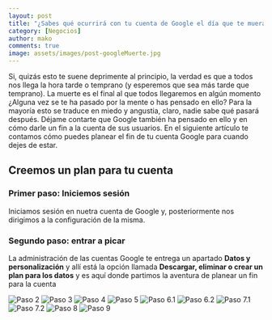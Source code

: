 ```yaml
---
layout: post
title: "¿Sabes qué ocurrirá con tu cuenta de Google el día que te mueras?"
category: [Negocios]
author: mako 
comments: true
image: assets/images/post-googleMuerte.jpg
---
```

Si, quizás esto te suene deprimente al principio, la verdad es que a todos nos llega la hora tarde o temprano (y esperemos que sea más tarde que temprano). La muerte es el final al que todos llegaremos en algún momento ¿Alguna vez se te ha pasado por la mente o has pensado en ello? Para la mayoría esto se traduce en miedo y angustia, claro, nadie sabe qué pasará después. Déjame contarte que Google también ha pensado en ello y en cómo darle un fin a la cuenta de sus usuarios. En el siguiente artículo te contamos cómo puedes planear el fin de tu cuenta Google para cuando dejes de estar.

## Creemos un plan para tu cuenta

### Primer paso: Iniciemos sesión

Iniciamos sesión en nuetra cuenta de Google y, posteriormente nos dirigimos a la configuración de la misma.

### Segundo paso: entrar a picar

La administración de las cuentas Google te entrega un apartado **Datos y personalización** y allí está la opción llamada **Descargar, eliminar o crear un plan para los datos** y es aquí donde partimos la aventura de planear un fin para la cuenta

![Paso 2]({{site.baseurl}}/assets/images/foto-googleMuerte-1.jpg)
![Paso 3]({{site.baseurl}}/assets/images/foto-googleMuerte-2.jpg)
![Paso 4]({{site.baseurl}}/assets/images/foto-googleMuerte-3.jpg)
![Paso 5]({{site.baseurl}}/assets/images/foto-googleMuerte-4.jpg)
![Paso 6.1]({{site.baseurl}}/assets/images/foto-googleMuerte-5.jpg)
![Paso 6.2]({{site.baseurl}}/assets/images/foto-googleMuerte-6.jpg)
![Paso 7.1]({{site.baseurl}}/assets/images/foto-googleMuerte-7.jpg)
![Paso 7.2]({{site.baseurl}}/assets/images/foto-googleMuerte-8.jpg)
![Paso 8]({{site.baseurl}}/assets/images/foto-googleMuerte-9.jpg)
![Paso 9]({{site.baseurl}}/assets/images/foto-googleMuerte-10.jpg)